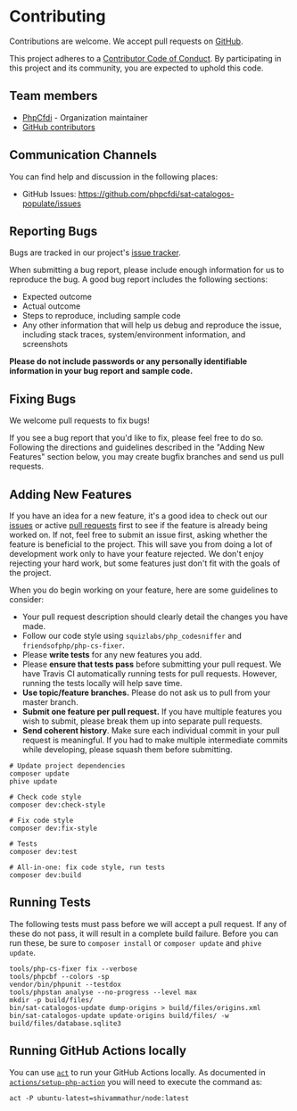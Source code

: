 # Contributing

Contributions are welcome. We accept pull requests on [GitHub](https://github.com/phpcfdi/sat-catalogos-populate).

This project adheres to a
[Contributor Code of Conduct](https://github.com/phpcfdi/sat-catalogos-populate/blob/master/CODE_OF_CONDUCT.md).
By participating in this project and its community, you are expected to uphold this code.

## Team members

* [PhpCfdi](https://github.com/phpcfdi) - Organization maintainer
* [GitHub contributors](https://github.com/phpcfdi/sat-catalogos-populate/graphs/contributors)

## Communication Channels

You can find help and discussion in the following places:

* GitHub Issues: <https://github.com/phpcfdi/sat-catalogos-populate/issues>

## Reporting Bugs

Bugs are tracked in our project's [issue tracker](https://github.com/phpcfdi/sat-catalogos-populate/issues).

When submitting a bug report, please include enough information for us to reproduce the bug.
A good bug report includes the following sections:

* Expected outcome
* Actual outcome
* Steps to reproduce, including sample code
* Any other information that will help us debug and reproduce the issue, including stack traces, system/environment information, and screenshots

**Please do not include passwords or any personally identifiable information in your bug report and sample code.**

## Fixing Bugs

We welcome pull requests to fix bugs!

If you see a bug report that you'd like to fix, please feel free to do so.
Following the directions and guidelines described in the "Adding New Features"
section below, you may create bugfix branches and send us pull requests.

## Adding New Features

If you have an idea for a new feature, it's a good idea to check out our
[issues](https://github.com/phpcfdi/sat-catalogos-populate/issues) or active
[pull requests](https://github.com/phpcfdi/sat-catalogos-populate/pulls)
first to see if the feature is already being worked on.
If not, feel free to submit an issue first, asking whether the feature is beneficial to the project.
This will save you from doing a lot of development work only to have your feature rejected.
We don't enjoy rejecting your hard work, but some features just don't fit with the goals of the project.

When you do begin working on your feature, here are some guidelines to consider:

* Your pull request description should clearly detail the changes you have made.
* Follow our code style using `squizlabs/php_codesniffer` and `friendsofphp/php-cs-fixer`.
* Please **write tests** for any new features you add.
* Please **ensure that tests pass** before submitting your pull request. We have Travis CI automatically running tests for pull requests. However, running the tests locally will help save time.
* **Use topic/feature branches.** Please do not ask us to pull from your master branch.
* **Submit one feature per pull request.** If you have multiple features you wish to submit, please break them up into separate pull requests.
* **Send coherent history**. Make sure each individual commit in your pull request is meaningful. If you had to make multiple intermediate commits while developing, please squash them before submitting.

```shell
# Update project dependencies
composer update
phive update

# Check code style
composer dev:check-style

# Fix code style
composer dev:fix-style

# Tests
composer dev:test

# All-in-one: fix code style, run tests
composer dev:build
```

## Running Tests

The following tests must pass before we will accept a pull request.
If any of these do not pass, it will result in a complete build failure.
Before you can run these, be sure to `composer install` or `composer update` and `phive update`.

```shell script
tools/php-cs-fixer fix --verbose
tools/phpcbf --colors -sp
vendor/bin/phpunit --testdox
tools/phpstan analyse --no-progress --level max
mkdir -p build/files/
bin/sat-catalogos-update dump-origins > build/files/origins.xml
bin/sat-catalogos-update update-origins build/files/ -w build/files/database.sqlite3
```

## Running GitHub Actions locally

You can use [`act`](https://github.com/nektos/act) to run your GitHub Actions locally.
As documented in [`actions/setup-php-action`](https://github.com/marketplace/actions/setup-php-action#local-testing-setup)
you will need to execute the command as:

```shell
act -P ubuntu-latest=shivammathur/node:latest
```
